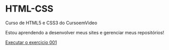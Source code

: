 # HTML-CSS
 Curso de HTML5 e CSS3 do CursoemVideo

Estou aprendendo a desenvolver meus sites e gerenciar meus repositórios!

<a href= "https://micael47.github.io/HTML-CSS/Exercicios/ex001/index.html"> Executar o exercicio 001
